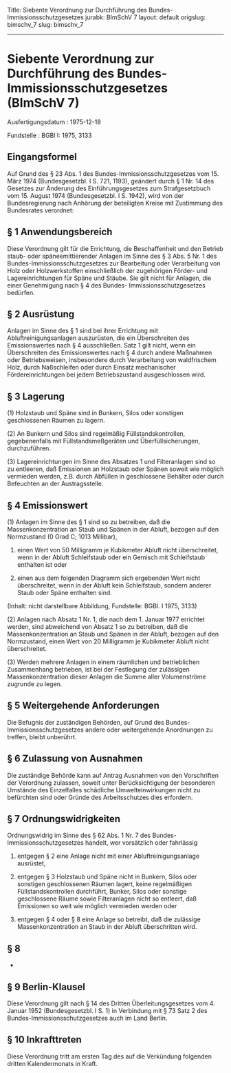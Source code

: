Title: Siebente Verordnung zur Durchführung des Bundes-Immissionsschutzgesetzes
jurabk: BImSchV 7
layout: default
origslug: bimschv_7
slug: bimschv_7

---

# Siebente Verordnung zur Durchführung des Bundes-Immissionsschutzgesetzes (BImSchV 7)

Ausfertigungsdatum
:   1975-12-18

Fundstelle
:   BGBl I: 1975, 3133



## Eingangsformel

Auf Grund des § 23 Abs. 1 des Bundes-Immissionsschutzgesetzes vom 15.
März 1974 (Bundesgesetzbl. I S. 721, 1193), geändert durch § 1 Nr. 14
des Gesetzes zur Änderung des Einführungsgesetzes zum Strafgesetzbuch
vom 15. August 1974 (Bundesgesetzbl. I S. 1942), wird von der
Bundesregierung nach Anhörung der beteiligten Kreise mit Zustimmung
des Bundesrates verordnet:


## § 1 Anwendungsbereich

Diese Verordnung gilt für die Errichtung, die Beschaffenheit und den
Betrieb staub- oder späneemittierender Anlagen im Sinne des § 3 Abs. 5
Nr. 1 des Bundes-Immissionsschutzgesetzes zur Bearbeitung oder
Verarbeitung von Holz oder Holzwerkstoffen einschließlich der
zugehörigen Förder- und Lagereinrichtungen für Späne und Stäube. Sie
gilt nicht für Anlagen, die einer Genehmigung nach § 4 des Bundes-
Immissionsschutzgesetzes bedürfen.


## § 2 Ausrüstung

Anlagen im Sinne des § 1 sind bei ihrer Errichtung mit
Abluftreinigungsanlagen auszurüsten, die ein Überschreiten des
Emissionswertes nach § 4 ausschließen. Satz 1 gilt nicht, wenn ein
Überschreiten des Emissionswertes nach § 4 durch andere Maßnahmen oder
Betriebsweisen, insbesondere durch Verarbeitung von waldfrischem Holz,
durch Naßschleifen oder durch Einsatz mechanischer Fördereinrichtungen
bei jedem Betriebszustand ausgeschlossen wird.


## § 3 Lagerung

(1) Holzstaub und Späne sind in Bunkern, Silos oder sonstigen
geschlossenen Räumen zu lagern.

(2) An Bunkern und Silos sind regelmäßig Füllstandskontrollen,
gegebenenfalls mit Füllstandsmeßgeräten und Überfüllsicherungen,
durchzuführen.

(3) Lagereinrichtungen im Sinne des Absatzes 1 und Filteranlagen sind
so zu entleeren, daß Emissionen an Holzstaub oder Spänen soweit wie
möglich vermieden werden, z.B. durch Abfüllen in geschlossene Behälter
oder durch Befeuchten an der Austragsstelle.


## § 4 Emissionswert

(1) Anlagen im Sinne des § 1 sind so zu betreiben, daß die
Massenkonzentration an Staub und Spänen in der Abluft, bezogen auf den
Normzustand
(0 Grad C; 1013 Millibar),

1.  einen Wert von 50 Milligramm je Kubikmeter Abluft nicht überschreitet,
    wenn in der Abluft Schleifstaub oder ein Gemisch mit Schleifstaub
    enthalten ist oder


2.  einen aus dem folgenden Diagramm sich ergebenden Wert nicht
    überschreitet, wenn in der Abluft kein Schleifstaub, sondern anderer
    Staub oder Späne enthalten sind.



(Inhalt: nicht darstellbare Abbildung,
Fundstelle: BGBl. I 1975, 3133)

(2) Anlagen nach Absatz 1 Nr. 1, die nach dem 1. Januar 1977 errichtet
werden, sind abweichend von Absatz 1 so zu betreiben, daß die
Massenkonzentration an Staub und Spänen in der Abluft, bezogen auf den
Normzustand, einen Wert von 20 Milligramm je Kubikmeter Abluft nicht
überschreitet.

(3) Werden mehrere Anlagen in einem räumlichen und betrieblichen
Zusammenhang betrieben, ist bei der Festlegung der zulässigen
Massenkonzentration dieser Anlagen die Summe aller Volumenströme
zugrunde zu legen.


## § 5 Weitergehende Anforderungen

Die Befugnis der zuständigen Behörden, auf Grund des Bundes-
Immissionsschutzgesetzes andere oder weitergehende Anordnungen zu
treffen, bleibt unberührt.


## § 6 Zulassung von Ausnahmen

Die zuständige Behörde kann auf Antrag Ausnahmen von den Vorschriften
der Verordnung zulassen, soweit unter Berücksichtigung der besonderen
Umstände des Einzelfalles schädliche Umwelteinwirkungen nicht zu
befürchten sind oder Gründe des Arbeitsschutzes dies erfordern.


## § 7 Ordnungswidrigkeiten

Ordnungswidrig im Sinne des § 62 Abs. 1 Nr. 7 des Bundes-
Immissionsschutzgesetzes handelt, wer vorsätzlich oder fahrlässig

1.  entgegen § 2 eine Anlage nicht mit einer Abluftreinigungsanlage
    ausrüstet,


2.  entgegen § 3 Holzstaub und Späne nicht in Bunkern, Silos oder
    sonstigen geschlossenen Räumen lagert, keine regelmäßigen
    Füllstandskontrollen durchführt, Bunker, Silos oder sonstige
    geschlossene Räume sowie Filteranlagen nicht so entleert, daß
    Emissionen so weit wie möglich vermieden werden oder


3.  entgegen § 4
    oder § 8                    eine Anlage so betreibt, daß die zulässige
    Massenkonzentration an Staub in der Abluft überschritten wird.





## § 8

-


## § 9 Berlin-Klausel

Diese Verordnung gilt nach § 14 des Dritten Überleitungsgesetzes vom
4\. Januar 1952 (Bundesgesetzbl. I S. 1) in Verbindung mit § 73 Satz 2
des Bundes-Immissionsschutzgesetzes auch im Land Berlin.


## § 10 Inkrafttreten

Diese Verordnung tritt am ersten Tag des auf die Verkündung folgenden
dritten Kalendermonats in Kraft.

